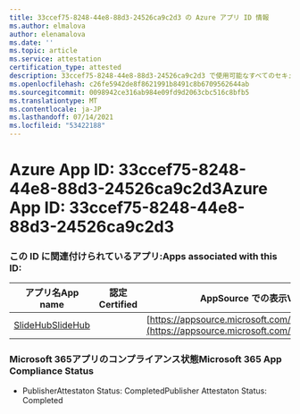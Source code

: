 ```yaml
---
title: 33ccef75-8248-44e8-88d3-24526ca9c2d3 の Azure アプリ ID 情報
ms.author: elmalova
author: elenamalova
ms.date: ''
ms.topic: article
ms.service: attestation
certification_type: attested
description: 33ccef75-8248-44e8-88d3-24526ca9c2d3 で使用可能なすべてのセキュリティおよびコンプライアンス情報。
ms.openlocfilehash: c26fe5942de8f8621991b8491c8b6709562644ab
ms.sourcegitcommit: 0098942ce316ab984e09fd9d2063cbc516c8bfb5
ms.translationtype: MT
ms.contentlocale: ja-JP
ms.lasthandoff: 07/14/2021
ms.locfileid: "53422188"
---
```

# <a name="azure-app-id-33ccef75-8248-44e8-88d3-24526ca9c2d3"></a><span data-ttu-id="71920-103">Azure App ID: 33ccef75-8248-44e8-88d3-24526ca9c2d3</span><span class="sxs-lookup"><span data-stu-id="71920-103">Azure App ID: 33ccef75-8248-44e8-88d3-24526ca9c2d3</span></span>


### <a name="apps-associated-with-this-id"></a><span data-ttu-id="71920-104">この ID に関連付けられているアプリ:</span><span class="sxs-lookup"><span data-stu-id="71920-104">Apps associated with this ID:</span></span>
| <span data-ttu-id="71920-105">**アプリ名**</span><span class="sxs-lookup"><span data-stu-id="71920-105">**App name**</span></span> | <span data-ttu-id="71920-106">**認定**</span><span class="sxs-lookup"><span data-stu-id="71920-106">**Certified**</span></span> | <span data-ttu-id="71920-107">**AppSource での表示**</span><span class="sxs-lookup"><span data-stu-id="71920-107">**View in AppSource**</span></span> |
|-|-|-|
| [<span data-ttu-id="71920-108">SlideHub</span><span class="sxs-lookup"><span data-stu-id="71920-108">SlideHub</span></span>](https://docs.microsoft.com/en-us/microsoft-365-app-certification/forward/WA200001625) |  | [https://appsource.microsoft.com/product/office/WA200001625](https://appsource.microsoft.com/product/office/WA200001625) |

### <a name="microsoft-365-app-compliance-status"></a><span data-ttu-id="71920-109">Microsoft 365アプリのコンプライアンス状態</span><span class="sxs-lookup"><span data-stu-id="71920-109">Microsoft 365 App Compliance Status</span></span>
- <span data-ttu-id="71920-110">PublisherAttestaton Status: Completed</span><span class="sxs-lookup"><span data-stu-id="71920-110">Publisher Attestaton Status: Completed</span></span>
